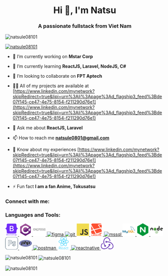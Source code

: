 <h1 align="center">Hi 👋, I'm Natsu</h1>
<h3 align="center">A passionate fullstack from Viet Nam</h3>

<p align="left"> <img src="https://komarev.com/ghpvc/?username=natsule08101&label=Profile%20views&color=0e75b6&style=flat" alt="natsule08101" /> </p>

<p align="left"> <a href="https://github.com/ryo-ma/github-profile-trophy"><img src="https://github-profile-trophy.vercel.app/?username=natsule08101" alt="natsule08101" /></a> </p>

- 🔭 I’m currently working on **Mstar Corp**

- 🌱 I’m currently learning **ReactJS, Laravel, NodeJS, C#**

- 👯 I’m looking to collaborate on **FPT Aptech**

- 👨‍💻 All of my projects are available at [https://www.linkedin.com/mynetwork?skipRedirect=true&lipi=urn%3Ali%3Apage%3Ad_flagship3_feed%3Bde07f145-ce47-4e75-8154-f211290d76e1](https://www.linkedin.com/mynetwork?skipRedirect=true&lipi=urn%3Ali%3Apage%3Ad_flagship3_feed%3Bde07f145-ce47-4e75-8154-f211290d76e1)

- 💬 Ask me about **ReactJS, Laravel**

- 📫 How to reach me **natsule0801@gmail.com**

- 📄 Know about my experiences [https://www.linkedin.com/mynetwork?skipRedirect=true&lipi=urn%3Ali%3Apage%3Ad_flagship3_feed%3Bde07f145-ce47-4e75-8154-f211290d76e1](https://www.linkedin.com/mynetwork?skipRedirect=true&lipi=urn%3Ali%3Apage%3Ad_flagship3_feed%3Bde07f145-ce47-4e75-8154-f211290d76e1)

- ⚡ Fun fact **I am a fan Anime, Tokusatsu**

<h3 align="left">Connect with me:</h3>
<p align="left">
</p>

<h3 align="left">Languages and Tools:</h3>
<p align="left"> <a href="https://getbootstrap.com" target="_blank" rel="noreferrer"> <img src="https://raw.githubusercontent.com/devicons/devicon/master/icons/bootstrap/bootstrap-plain-wordmark.svg" alt="bootstrap" width="40" height="40"/> </a> <a href="https://www.w3schools.com/cs/" target="_blank" rel="noreferrer"> <img src="https://raw.githubusercontent.com/devicons/devicon/master/icons/csharp/csharp-original.svg" alt="csharp" width="40" height="40"/> </a> <a href="https://expressjs.com" target="_blank" rel="noreferrer"> <img src="https://raw.githubusercontent.com/devicons/devicon/master/icons/express/express-original-wordmark.svg" alt="express" width="40" height="40"/> </a> <a href="https://www.figma.com/" target="_blank" rel="noreferrer"> <img src="https://www.vectorlogo.zone/logos/figma/figma-icon.svg" alt="figma" width="40" height="40"/> </a> <a href="https://git-scm.com/" target="_blank" rel="noreferrer"> <img src="https://www.vectorlogo.zone/logos/git-scm/git-scm-icon.svg" alt="git" width="40" height="40"/> </a> <a href="https://developer.mozilla.org/en-US/docs/Web/JavaScript" target="_blank" rel="noreferrer"> <img src="https://raw.githubusercontent.com/devicons/devicon/master/icons/javascript/javascript-original.svg" alt="javascript" width="40" height="40"/> </a> <a href="https://laravel.com/" target="_blank" rel="noreferrer"> <img src="https://raw.githubusercontent.com/devicons/devicon/master/icons/laravel/laravel-plain-wordmark.svg" alt="laravel" width="40" height="40"/> </a> <a href="https://www.microsoft.com/en-us/sql-server" target="_blank" rel="noreferrer"> <img src="https://www.svgrepo.com/show/303229/microsoft-sql-server-logo.svg" alt="mssql" width="40" height="40"/> </a> <a href="https://www.mysql.com/" target="_blank" rel="noreferrer"> <img src="https://raw.githubusercontent.com/devicons/devicon/master/icons/mysql/mysql-original-wordmark.svg" alt="mysql" width="40" height="40"/> </a> <a href="https://www.nginx.com" target="_blank" rel="noreferrer"> <img src="https://raw.githubusercontent.com/devicons/devicon/master/icons/nginx/nginx-original.svg" alt="nginx" width="40" height="40"/> </a> <a href="https://nodejs.org" target="_blank" rel="noreferrer"> <img src="https://raw.githubusercontent.com/devicons/devicon/master/icons/nodejs/nodejs-original-wordmark.svg" alt="nodejs" width="40" height="40"/> </a> <a href="https://www.photoshop.com/en" target="_blank" rel="noreferrer"> <img src="https://raw.githubusercontent.com/devicons/devicon/master/icons/photoshop/photoshop-line.svg" alt="photoshop" width="40" height="40"/> </a> <a href="https://www.php.net" target="_blank" rel="noreferrer"> <img src="https://raw.githubusercontent.com/devicons/devicon/master/icons/php/php-original.svg" alt="php" width="40" height="40"/> </a> <a href="https://postman.com" target="_blank" rel="noreferrer"> <img src="https://www.vectorlogo.zone/logos/getpostman/getpostman-icon.svg" alt="postman" width="40" height="40"/> </a> <a href="https://reactjs.org/" target="_blank" rel="noreferrer"> <img src="https://raw.githubusercontent.com/devicons/devicon/master/icons/react/react-original-wordmark.svg" alt="react" width="40" height="40"/> </a> <a href="https://reactnative.dev/" target="_blank" rel="noreferrer"> <img src="https://reactnative.dev/img/header_logo.svg" alt="reactnative" width="40" height="40"/> </a> <a href="https://redux.js.org" target="_blank" rel="noreferrer"> <img src="https://raw.githubusercontent.com/devicons/devicon/master/icons/redux/redux-original.svg" alt="redux" width="40" height="40"/> </a> </p>

<p><img align="left" src="https://github-readme-stats.vercel.app/api/top-langs?username=natsule08101&show_icons=true&locale=en&layout=compact" alt="natsule08101" /></p>

<p>&nbsp;<img align="center" src="https://github-readme-stats.vercel.app/api?username=natsule08101&show_icons=true&locale=en" alt="natsule08101" /></p>

<p><img align="center" src="https://github-readme-streak-stats.herokuapp.com/?user=natsule08101&" alt="natsule08101" /></p>
